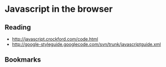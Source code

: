 # Javascript in the browser

## Reading

* http://javascript.crockford.com/code.html
* http://google-styleguide.googlecode.com/svn/trunk/javascriptguide.xml

## Bookmarks
